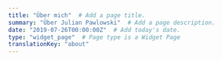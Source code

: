 ```yaml
---
title: "Über mich"  # Add a page title.
summary: "Über Julian Pawlowski"  # Add a page description.
date: "2019-07-26T00:00:00Z"  # Add today's date.
type: "widget_page"  # Page type is a Widget Page
translationKey: "about"
---
```

